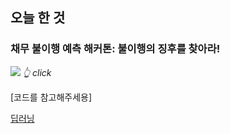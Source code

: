 ## 오늘 한 것

### 채무 불이행 예측 해커톤: 불이행의 징후를 찾아라!

<a href="https://dacon.io/competitions/official/236450/overview/description"><img src="https://github.com/user-attachments/assets/3a10c773-2c76-42f8-acac-eb2a937ea6cf"></img></a>
_👆 click_

[코드를 참고해주세용]

[딥러닝](https://github.com/weonyee/fisa04/blob/85f975d5d2adc05c9ebd558a203d330a23fae533/Daycon_default.ipynb)
